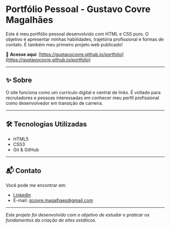 # Portfólio Pessoal - Gustavo Covre Magalhães

Este é meu portfólio pessoal desenvolvido com HTML e CSS puro. O objetivo é apresentar minhas habilidades, trajetória profissional e formas de contato. É também meu primeiro projeto web publicado!

🔗 **Acesse aqui**: [https://gustavocovre.github.io/portfolio](https://gustavocovre.github.io/portfolio)

---

## ✨ Sobre

O site funciona como um currículo digital e central de links. É voltado para recrutadores e pessoas interessadas em conhecer meu perfil profissional como desenvolvedor em transição de carreira.

---

## 🛠 Tecnologias Utilizadas

- HTML5
- CSS3
- Git & GitHub

---

## 📬 Contato

Você pode me encontrar em:

- [LinkedIn](https://www.linkedin.com/in/gustavo-covre/)
- E-mail: gcovre.magalhaes@gmail.com

---

*Este projeto foi desenvolvido com o objetivo de estudar e praticar os fundamentos da criação de sites estáticos.*
